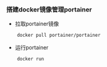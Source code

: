 ### 搭建docker镜像管理portainer

- 拉取portainer镜像

```bash
    docker pull portainer/portainer
```

- 运行portainer

```bash
    docker run 
```